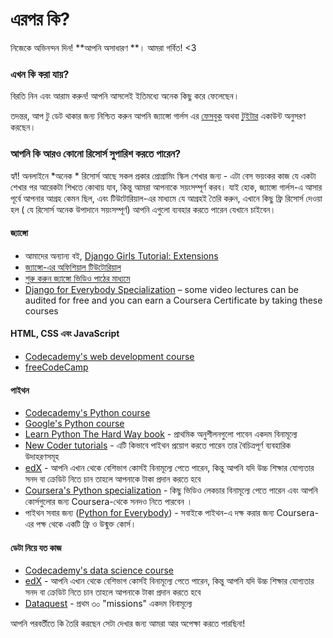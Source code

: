# এরপর কি?

নিজেকে অভিনন্দন দিন! **আপনি অসাধারণ **। আমরা গর্বিত! <3

### এখন কি করা যায়? 

বিরতি নিন এবং আরাম করুন! আপনি আসলেই ইতিমধ্যে অনেক কিছু করে ফেলেছেন। 

তদন্তর, আপ টু ডেট থাকার জন্য নিশ্চিত করুন আপনি জ্যাঙ্গো গার্লস এর [ফেসবুক](http://facebook.com/djangogirls) অথবা [টুইটার](https://twitter.com/djangogirls) একাউন্ট অনুসরণ করছেন। 

### আপনি কি আরও কোনো রিসোর্স সুপারিশ করতে পারেন?

হ্যাঁ! অনলাইনে *অনেক * রিসোর্স আছে সকল প্রকার প্রোগ্রামিং স্কিল শেখার জন্য - এটা বেস ভয়ংকর কাজ যে একটা শেখার পর আরেকটা শিখতে কোথায় যাব, কিন্তু আমরা আপনাকে সয়ংসম্পূর্ণ করব। যাই হোক, জ্যাঙ্গো গার্লস-এ আসার পূর্বে আপনার আগ্রহ কেমন ছিল, এবং টিউটোরিয়াল-এর মাধ্যমে যে আগ্রহই তৈরি করুন, এখানে কিছু ফ্রি রিসোর্স দেওয়া হল ( যে রিসোর্স অনেক উপাদানে সয়ংসম্পূর্ণ) আপনি এগুলো ব্যবহার করতে পারেন যেখানে চাইবেন। 

#### জ্যাঙ্গো

- আমাদের অন্যান্য বই, [Django Girls Tutorial: Extensions](https://tutorial-extensions.djangogirls.org/)
- [জ্যাঙ্গো-এর অফিশিয়াল টিউটোরিয়াল](https://docs.djangoproject.com/en/2.2/intro/tutorial01/)
- [শুরু করুন জ্যাঙ্গো ভিডিও পাঠের মাধ্যমে](http://www.gettingstartedwithdjango.com/)
- [Django for Everybody Specialization](https://www.coursera.org/specializations/django) – some video lectures can be audited for free and you can earn a Coursera Certificate by taking these courses

#### HTML, CSS এবং JavaScript

- [Codecademy's web development course](https://www.codecademy.com/learn/paths/web-development)
- [freeCodeCamp](https://www.freecodecamp.org/)

#### পাইথন

- [Codecademy's Python course](https://www.codecademy.com/learn/learn-python)
- [Google's Python course](https://developers.google.com/edu/python/)
- [Learn Python The Hard Way book](http://learnpythonthehardway.org/book/) - প্রাথমিক অনুশীলনগুলো পাবেন একদম বিনামূল্যে 
- [New Coder tutorials](http://newcoder.io/tutorials/) - এটি কিভাবে পাইথন প্রয়োগ করতে পারেন তার বৈচিত্রপূর্ণ ব্যবহারিক উদাহরণসমূহ
- [edX](https://www.edx.org/course?search_query=python) - আপনি এখান থেকে বেশিভাগ কোর্সই বিনামূল্যে পেতে পারেন, কিন্তু আপনি যদি উচ্চ শিক্ষার যোগ্যতার সনদ বা ক্রেডিট নিতে চান তাহলে আপনাকে টাকা প্রদান করতে হবে
- [Coursera's Python specialization](https://www.coursera.org/specializations/python) - কিছু ভিডিও লেকচার বিনামূল্যে পেতে পারেন এবং আপনি কোর্সগুলোর জন্য Coursera-থেকে সনদও নিতে পারবেন । 
- পাইথন সবার জন্য ([Python for Everybody](https://www.py4e.com/)) - সবাইকে পাইথন-এ দক্ষ করার জন্য Coursera- এর পক্ষ থেকে একটি ফ্রি ও উন্মুক্ত কোর্স। 

#### ডেটা নিয়ে যত কাজ

- [Codecademy's data science course](https://www.codecademy.com/learn/paths/data-science)
- [edX](https://www.edx.org/course/?search_query=python&subject=Data%20Analysis%20%26%20Statistics) - আপনি এখান থেকে বেশিভাগ কোর্সই বিনামূল্যে পেতে পারেন, কিন্তু আপনি যদি উচ্চ শিক্ষার যোগ্যতার সনদ বা ক্রেডিট নিতে চান তাহলে আপনাকে টাকা প্রদান করতে হবে
- [Dataquest](https://www.dataquest.io/) - প্রথম ৩০ "missions" একদম বিনামূল্যে

আপনি পরবর্তীতে কি তৈরি করছেন সেটা দেখার জন্য আমরা আর অপেক্ষা করতে পারছিনা!